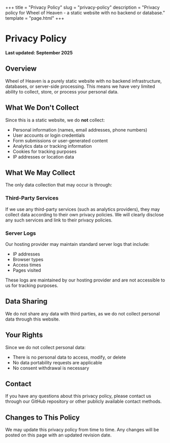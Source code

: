 +++
title = "Privacy Policy"
slug = "privacy-policy"
description = "Privacy policy for Wheel of Heaven - a static website with no backend or database."
template = "page.html"
+++

# Privacy Policy

**Last updated: September 2025**

## Overview

Wheel of Heaven is a purely static website with no backend infrastructure, databases, or server-side processing. This means we have very limited ability to collect, store, or process your personal data.

## What We Don't Collect

Since this is a static website, we do **not** collect:

- Personal information (names, email addresses, phone numbers)
- User accounts or login credentials
- Form submissions or user-generated content
- Analytics data or tracking information
- Cookies for tracking purposes
- IP addresses or location data

## What We May Collect

The only data collection that may occur is through:

### Third-Party Services

If we use any third-party services (such as analytics providers), they may collect data according to their own privacy policies. We will clearly disclose any such services and link to their privacy policies.

### Server Logs

Our hosting provider may maintain standard server logs that include:
- IP addresses
- Browser types
- Access times
- Pages visited

These logs are maintained by our hosting provider and are not accessible to us for tracking purposes.

## Data Sharing

We do not share any data with third parties, as we do not collect personal data through this website.

## Your Rights

Since we do not collect personal data:
- There is no personal data to access, modify, or delete
- No data portability requests are applicable
- No consent withdrawal is necessary

## Contact

If you have any questions about this privacy policy, please contact us through our GitHub repository or other publicly available contact methods.

## Changes to This Policy

We may update this privacy policy from time to time. Any changes will be posted on this page with an updated revision date.
